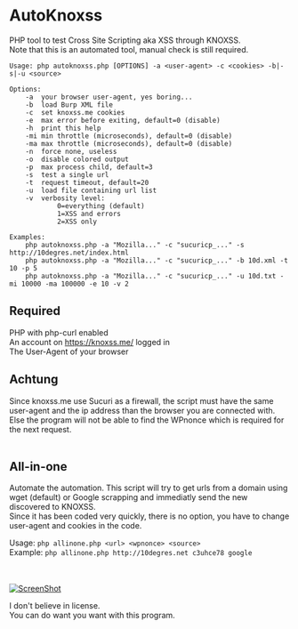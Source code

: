 # AutoKnoxss
PHP tool to test Cross Site Scripting aka XSS through KNOXSS.  
Note that this is an automated tool, manual check is still required.  

```
Usage: php autoknoxss.php [OPTIONS] -a <user-agent> -c <cookies> -b|-s|-u <source>

Options:
	-a	your browser user-agent, yes boring...
	-b	load Burp XML file
	-c	set knoxss.me cookies
	-e	max error before exiting, default=0 (disable)
	-h	print this help
	-mi	min throttle (microseconds), default=0 (disable)
	-ma	max throttle (microseconds), default=0 (disable)
	-n	force none, useless
	-o	disable colored output
	-p	max process child, default=3
	-s	test a single url
	-t	request timeout, default=20
	-u	load file containing url list
	-v	verbosity level:
			0=everything (default)
			1=XSS and errors
			2=XSS only

Examples:
	php autoknoxss.php -a "Mozilla..." -c "sucuricp_..." -s http://10degres.net/index.html
	php autoknoxss.php -a "Mozilla..." -c "sucuricp_..." -b 10d.xml -t 10 -p 5
	php autoknoxss.php -a "Mozilla..." -c "sucuricp_..." -u 10d.txt -mi 10000 -ma 100000 -e 10 -v 2
```

## Required
PHP with php-curl enabled  
An account on <https://knoxss.me/> logged in  
The User-Agent of your browser  

## Achtung
Since knoxss.me use Sucuri as a firewall, the script must have the same user-agent and the ip address than the browser you are connected with.
Else the program will not be able to find the WPnonce which is required for the next request.  
<br>

## All-in-one
Automate the automation.
This script will try to get urls from a domain using wget (default) or Google scrapping and immediatly send the new discovered to KNOXSS.  
Since it has been coded very quickly, there is no option, you have to change user-agent and cookies in the code.  

Usage: `php allinone.php <url> <wpnonce> <source>`  
Example: `php allinone.php http://10degres.net c3uhce78 google`  
<br>
<br>

[![ScreenShot](https://raw.githubusercontent.com/gwen001/autoknoxss/master/example.jpg)](https://github.com/gwen001/autoknoxss)<br>


I don't believe in license.  
You can do want you want with this program.  
